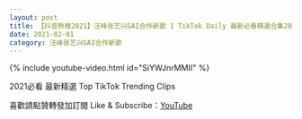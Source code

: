 ```yaml
---
layout: post
title: 【抖音熱搜2021】汪峰张艺兴GAI合作新歌 1 TikTok Daily 最新必看精選合集2021 02 01
date: 2021-02-01
category: 汪峰张艺兴GAI合作新歌
---
```


{% include youtube-video.html id="SiYWJnrMMII" %}

2021必看 最新精選 Top TikTok Trending Clips

喜歡請點贊轉發加訂閱 Like & Subscribe：[YouTube](https://www.youtube.com/channel/UCAoR7VcanIPd04uEq_GIylA/videos)


